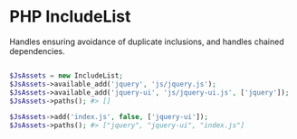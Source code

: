 # PHP IncludeList
Handles ensuring avoidance of duplicate inclusions, and handles chained dependencies.

```php

$JsAssets = new IncludeList;
$JsAssets->available_add('jquery', 'js/jquery.js');
$JsAssets->available_add('jquery-ui', 'js/jquery-ui.js', ['jquery']);
$JsAssets->paths(); #> []

$JsAssets->add('index.js', false, ['jquery-ui']);
$JsAssets->paths(); #> ["jquery", "jquery-ui", "index.js"]
```



